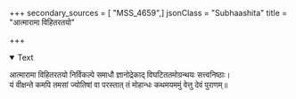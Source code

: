 +++
secondary_sources = [ "MSS_4659",]
jsonClass = "Subhaashita"
title = "आत्मारामा विहितरतयो"

+++

<details open><summary>Text</summary>

आत्मारामा विहितरतयो निर्विकल्पे समाधौ ज्ञानोद्रेकाद् विघटिततमोग्रन्थयः सत्त्वनिष्ठाः।  
यं वीक्षन्ते कमपि तमसां ज्योतिषां वा परस्तात् तं मोहान्धः कथमयममुं वेत्तु देवं पुराणम्॥
</details>
